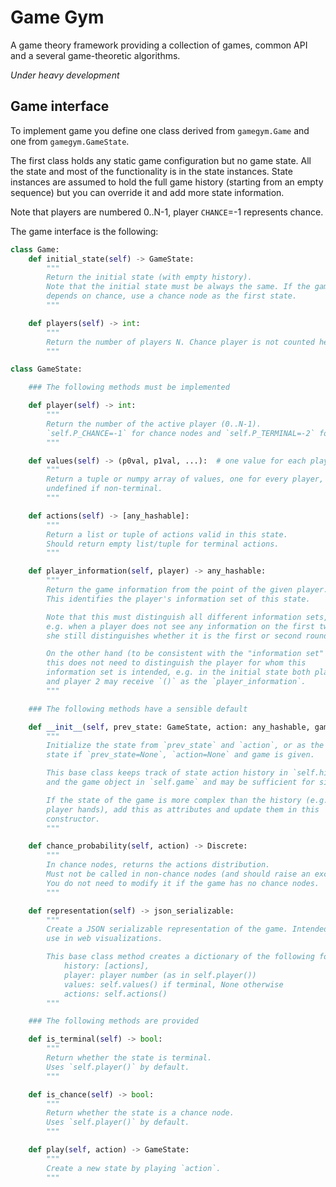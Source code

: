 # Game Gym

A game theory framework providing a collection of games, common API and a several game-theoretic algorithms.

*Under heavy development*

## Game interface

To implement game you define one class derived from `gamegym.Game` and one from
`gamegym.GameState`.

The first class holds any static game configuration but no game state.
All the state and most of the functionality is in the state instances.
State instances are assumed to hold the full game history (starting from an
empty sequence) but you can override it and add more state information.

Note that players are numbered 0..N-1, player `CHANCE`=-1 represents chance.

The game interface is the following:

```python
class Game:
    def initial_state(self) -> GameState:
        """
        Return the initial state (with empty history).
        Note that the initial state must be always the same. If the game start
        depends on chance, use a chance node as the first state.
        """

    def players(self) -> int:
        """
        Return the number of players N. Chance player is not counted here.
        """

class GameState:

    ### The following methods must be implemented

    def player(self) -> int:
        """
        Return the number of the active player (0..N-1).
        `self.P_CHANCE=-1` for chance nodes and `self.P_TERMINAL=-2` for terminal states.
        """

    def values(self) -> (p0val, p1val, ...):  # one value for each player
        """
        Return a tuple or numpy array of values, one for every player,
        undefined if non-terminal.
        """

    def actions(self) -> [any_hashable]:
        """
        Return a list or tuple of actions valid in this state.
        Should return empty list/tuple for terminal actions.
        """

    def player_information(self, player) -> any_hashable:
        """
        Return the game information from the point of the given player.
        This identifies the player's information set of this state.

        Note that this must distinguish all different information sets,
        e.g. when a player does not see any information on the first two turns,
        she still distinguishes whether it is the first or second round.

        On the other hand (to be consistent with the "information set" concept),
        this does not need to distinguish the player for whom this
        information set is intended, e.g. in the initial state both player 1
        and player 2 may receive `()` as the `player_information`.
        """

    ### The following methods have a sensible default

    def __init__(self, prev_state: GameState, action: any_hashable, game=None):
        """
        Initialize the state from `prev_state` and `action`, or as the initial
        state if `prev_state=None`, `action=None` and game is given.

        This base class keeps track of state action history in `self.history`
        and the game object in `self.game` and may be sufficient for simple games.

        If the state of the game is more complex than the history (e.g. cards in
        player hands), add this as attributes and update them in this
        constructor.
        """

    def chance_probability(self, action) -> Discrete:
        """
        In chance nodes, returns the actions distribution.
        Must not be called in non-chance nodes (and should raise an exception).
        You do not need to modify it if the game has no chance nodes.
        """

    def representation(self) -> json_serializable:
        """
        Create a JSON serializable representation of the game. Intended for
        use in web visualizations.

        This base class method creates a dictionary of the following form:
            history: [actions],
            player: player number (as in self.player())
            values: self.values() if terminal, None otherwise
            actions: self.actions()
        """

    ### The following methods are provided

    def is_terminal(self) -> bool:
        """
        Return whether the state is terminal.
        Uses `self.player()` by default.
        """

    def is_chance(self) -> bool:
        """
        Return whether the state is a chance node.
        Uses `self.player()` by default.
        """

    def play(self, action) -> GameState:
        """
        Create a new state by playing `action`.
        """
```
